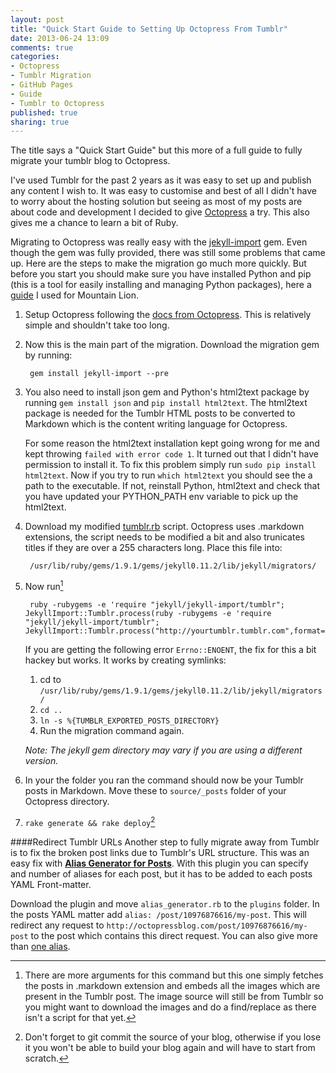 ```yaml
---
layout: post
title: "Quick Start Guide to Setting Up Octopress From Tumblr"
date: 2013-06-24 13:09
comments: true
categories:
- Octopress
- Tumblr Migration
- GitHub Pages
- Guide
- Tumblr to Octopress
published: true
sharing: true
---
```

The title says a "Quick Start Guide" but this more of a full guide to fully migrate your tumblr blog to Octopress.

I've used Tumblr for the past 2 years as it was easy to set up and publish any content I wish to. It was easy to customise and best of all I didn't have to worry about the hosting solution but seeing as most of my posts are about code and development I decided to give [Octopress](http://octopress.org/) a try. This also gives me a chance to learn a bit of Ruby.

Migrating to Octopress was really easy with the [jekyll-import](https://github.com/jekyll/jekyll-import) gem. Even though the gem was fully provided, there was still some problems that came up. Here are the steps to make the migration go much more quickly. But before you start you should make sure you have installed Python and pip (this is a tool for easily installing and managing Python packages), here a [guide](http://docs.python-guide.org/en/latest/starting/install/osx.html) I used for Mountain Lion.

1. Setup Octopress following the [docs from Octopress](http://octopress.org/docs/setup/). This is relatively simple and shouldn't take too long.

2. Now this is the main part of the migration. Download the migration gem by running:

        gem install jekyll-import --pre

3. You also need to install json gem and Python's html2text package by running `gem install json` and `pip install html2text`. The html2text package is needed for the Tumblr HTML posts to be converted to Markdown which is the content writing language for Octopress.

   For some reason the html2text installation kept going wrong for me and kept throwing `failed with error code 1`.
   It turned out that I didn't have permission to install it. To fix this problem simply run `sudo pip install html2text`. Now if you try to run `which html2text` you should see the a path to the executable. If not, reinstall Python, html2text and check that you have updated your PYTHON_PATH env variable to pick up the html2text.

4. Download my modified [tumblr.rb](https://gist.github.com/loop/5850220#file-tumblr-rb) script. Octopress uses .markdown extensions, the script needs to be modified a bit and also trunicates titles if they are over a 255 characters long. Place this file into:

        /usr/lib/ruby/gems/1.9.1/gems/jekyll0.11.2/lib/jekyll/migrators/

5. Now run[^1]

        ruby -rubygems -e 'require "jekyll/jekyll-import/tumblr"; JekyllImport::Tumblr.process(ruby -rubygems -e 'require "jekyll/jekyll-import/tumblr"; JekyllImport::Tumblr.process("http://yourtumblr.tumblr.com",format="markdown",grab_images=true)

   If you are getting the following error `Errno::ENOENT`, the fix for this a bit hackey but works. It works by creating symlinks:
    1. cd to `/usr/lib/ruby/gems/1.9.1/gems/jekyll0.11.2/lib/jekyll/migrators/`
    2. `cd ..`
    3. `ln -s %{TUMBLR_EXPORTED_POSTS_DIRECTORY}`
    4. Run the migration command again.

   *Note: The jekyll gem directory may vary if you are using a different version.*

6. In your the folder you ran the command should now be your Tumblr posts in Markdown. Move these to `source/_posts` folder of your Octopress directory.

7. `rake generate && rake deploy`[^2]

####Redirect Tumblr URLs
Another step to fully migrate away from Tumblr is to fix the broken post links due to Tumblr's URL structure. This was an easy fix with **[Alias Generator for Posts](https://github.com/tsmango/jekyll_alias_generator)**. With this plugin you can specify and number of aliases for each post, but it has to be added to each posts YAML Front-matter.

Download the plugin and move `alias_generator.rb` to the `plugins` folder.
In the posts YAML matter add `alias: /post/10976876616/my-post`. This will redirect any request to `http://octopressblog.com/post/10976876616/my-post` to the post which contains this direct request. You can also give more than [one alias](https://github.com/tsmango/jekyll_alias_generator/blob/master/README.md).

[^1]:There are more arguments for this command but this one simply fetches the posts in .markdown extension and embeds all the images which are present in the Tumblr post. The image source will still be from Tumblr so you might want to download the images and do a find/replace as there isn't a script for that yet.
[^2]: Don't forget to git commit the source of your blog, otherwise if you lose it you won't be able to build your blog again and will have to start from scratch.